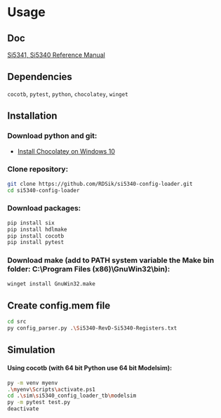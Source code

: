 # Usage

## Doc

[Si5341, Si5340 Reference Manual](docs/Si5341-40-D-RM.pdf)

## Dependencies 

`cocotb`, `pytest`, `python`, `chocolatey`, `winget`

## Installation

### Download python and git:
- [Install Chocolatey on Windows 10](https://gist.github.com/lopezjurip/2a188c90284bf239197b)

### Clone repository:
```bash
git clone https://github.com/RDSik/si5340-config-loader.git
cd si5340-config-loader
```

### Download packages:
```bash
pip install six
pip install hdlmake
pip install cocotb
pip install pytest
```

### Download make (add to PATH system variable the Make bin folder: C:\Program Files (x86)\GnuWin32\bin):
```bash
winget install GnuWin32.make
```

## Create config.mem file
```bash
cd src
py config_parser.py .\Si5340-RevD-Si5340-Registers.txt
```

## Simulation

#### Using cocotb (with 64 bit Python use 64 bit Modelsim):
```bash
py -m venv myenv
.\myenv\Scripts\activate.ps1
cd .\sim\si5340_config_loader_tb\modelsim
py -m pytest test.py
deactivate
```
